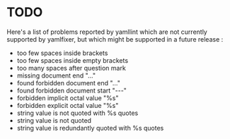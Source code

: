 # TODO

Here's a list of problems reported by yamllint which are not currently
supported by yamlfixer, but which might be supported in a future
release :

* too few spaces inside brackets
* too few spaces inside empty brackets
* too many spaces after question mark
* missing document end "..."
* found forbidden document end "..."
* found forbidden document start "---"
* forbidden implicit octal value "%s"
* forbidden explicit octal value "%s"
* string value is not quoted with %s quotes
* string value is not quoted
* string value is redundantly quoted with %s quotes
